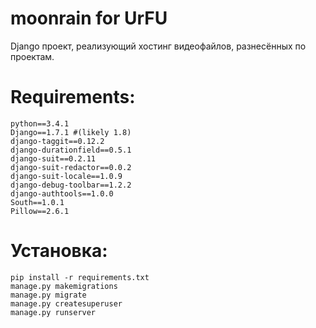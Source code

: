 moonrain for UrFU
=================


Django проект, реализующий хостинг видеофайлов, разнесённых по проектам.


Requirements:
=============

    python==3.4.1
    Django==1.7.1 #(likely 1.8)
    django-taggit==0.12.2
    django-durationfield==0.5.1
    django-suit==0.2.11
    django-suit-redactor==0.0.2
    django-suit-locale==1.0.9
    django-debug-toolbar==1.2.2
    django-authtools==1.0.0
    South==1.0.1
    Pillow==2.6.1

Установка:
=========
    pip install -r requirements.txt
    manage.py makemigrations
    manage.py migrate
    manage.py createsuperuser
    manage.py runserver

